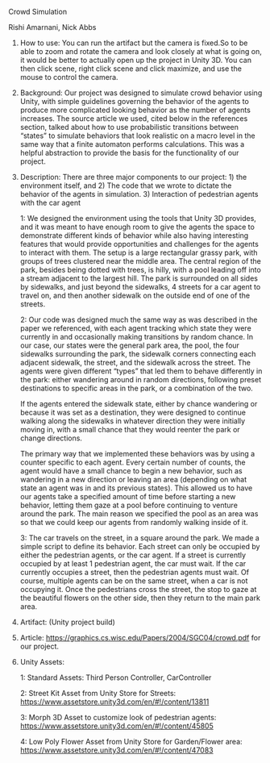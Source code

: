 Crowd Simulation

Rishi Amarnani, Nick Abbs

1. How to use: You can run the artifact but the camera is fixed.So to be able to zoom and rotate the camera and look closely at what is going on, it would be better to actually open up the project in Unity 3D. You can then click scene, right click scene and click maximize, and use the mouse to control the camera.

2.	Background: Our project was designed to simulate crowd behavior using Unity, with simple guidelines governing the behavior of the agents to produce more complicated looking behavior as the number of agents increases. The source article we used, cited below in the references section, talked about how to use probabilistic transitions between “states” to simulate behaviors that look realistic on a macro level in the same way that a finite automaton performs calculations. This was a helpful abstraction to provide the basis for the functionality of our project.

3.	Description: There are three major components to our project: 1) the environment itself, and 2) The code that we wrote to dictate the behavior of the agents in simulation. 3) Interaction of pedestrian agents with the car agent
	
	1: We designed the environment using the tools that Unity 3D provides, and it was meant to have enough room to give the agents the space to demonstrate different kinds of behavior while also having interesting features that would provide opportunities and challenges for the agents to interact with them. The setup is a large rectangular grassy park, with groups of trees clustered near the middle area. The central region of the park, besides being dotted with trees, is hilly, with a pool leading off into a stream adjacent to the largest hill. The park is surrounded on all sides by sidewalks, and just beyond the sidewalks, 4 streets for a car agent to travel on, and then another sidewalk on the outside end of one of the streets.
	
	2: Our code was designed much the same way as was described in the paper we referenced, with each agent tracking which state they were currently in and occasionally making transitions by random chance. In our case, our states were the general park area, the pool, the four sidewalks surrounding the park, the sidewalk corners connecting each adjacent sidewalk, the street, and the sidewalk across the street. The agents were given different “types” that led them to behave differently in the park: either wandering around in random directions, following preset destinations to specific areas in the park, or a combination of the two. 
	
	If the agents entered the sidewalk state, either by chance wandering or because it was set as a destination, they were designed to continue walking along the sidewalks in whatever direction they were initially moving in, with a small chance that they would reenter the park or change directions. 
	
	The primary way that we implemented these behaviors was by using a counter specific to each agent. Every certain number of counts, the agent would have a small chance to begin a new behavior, such as wandering in a new direction or leaving an area (depending on what state an agent was in and its previous states). This allowed us to have our agents take a specified amount of time before starting a new behavior, letting them gaze at a pool before continuing to venture around the park. 
	The main reason we specified the pool as an area was so that we could keep our agents from randomly walking inside of it.
  	
	3: The car travels on the street, in a square around the park. We made a simple script to define its behavior. Each street can only be occupied by either the pedestrian agents, or the car agent. If a street is currently occupied by at least 1 pedestrian agent, the car must wait. If the car currently occupies a street, then the pedestrian agents must wait. Of course, multiple agents can be on the same street, when a car is not occupying it. Once the pedestrians cross the street, the stop to gaze at the beautiful flowers on the other side, then they return to the main park area.


4.	Artifact: (Unity project build)

5.	Article: https://graphics.cs.wisc.edu/Papers/2004/SGC04/crowd.pdf for our project.

6.  Unity Assets:
  	
	1: Standard Assets: Third Person Controller, CarController
  
  	2: Street Kit Asset from Unity Store for Streets: https://www.assetstore.unity3d.com/en/#!/content/13811
  
  	3: Morph 3D Asset to customize look of pedestrian agents: https://www.assetstore.unity3d.com/en/#!/content/45805
	
	4: Low Poly Flower Asset from Unity Store for Garden/Flower area: https://www.assetstore.unity3d.com/en/#!/content/47083
